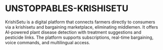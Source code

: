 # UNSTOPPABLES-KRISHISETU
KrishiSetu is a digital platform that connects farmers directly to consumers via a krishisetu and bargaining marketplace, eliminating middlemen. It offers AI-powered plant disease detection with treatment suggestions and pesticide links. The platform supports subscriptions, real-time bargaining, voice commands, and multilingual access.
